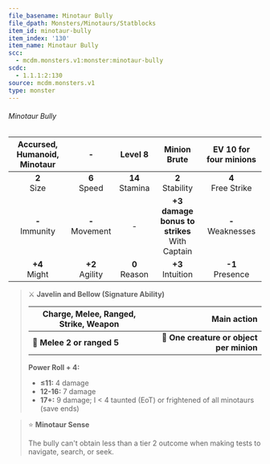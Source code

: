 ```yaml
---
file_basename: Minotaur Bully
file_dpath: Monsters/Minotaurs/Statblocks
item_id: minotaur-bully
item_index: '130'
item_name: Minotaur Bully
scc:
  - mcdm.monsters.v1:monster:minotaur-bully
scdc:
  - 1.1.1:2:130
source: mcdm.monsters.v1
type: monster
---
```


###### Minotaur Bully

| Accursed, Humanoid, Minotaur |          -          |       Level 8       |                   Minion Brute                   | EV 10 for four minions |
| :--------------------------: | :-----------------: | :-----------------: | :----------------------------------------------: | :--------------------: |
|       **2**<br/> Size        |  **6**<br/> Speed   | **14**<br/> Stamina |               **2**<br/> Stability               | **4**<br/> Free Strike |
|     **-**<br/> Immunity      | **-**<br/> Movement |          -          | **+3 damage bonus to strikes**<br/> With Captain | **-**<br/> Weaknesses  |
|      **+4**<br/> Might       | **+2**<br/> Agility |  **0**<br/> Reason  |              **+3**<br/> Intuition               |  **-1**<br/> Presence  |

<!-- -->
> ⚔️ **Javelin and Bellow (Signature Ability)**
>
> | **Charge, Melee, Ranged, Strike, Weapon** |                          **Main action** |
> | ----------------------------------------- | ---------------------------------------: |
> | **📏 Melee 2 or ranged 5**                | **🎯 One creature or object per minion** |
>
> **Power Roll + 4:**
>
> - **≤11:** 4 damage
> - **12-16:** 7 damage
> - **17+:** 9 damage; I < 4 taunted (EoT) or frightened of all minotaurs (save ends)

<!-- -->
> ⭐️ **Minotaur Sense**
>
> The bully can't obtain less than a tier 2 outcome when making tests to navigate, search, or seek.
